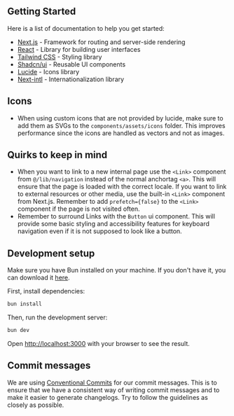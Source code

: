## Getting Started

Here is a list of documentation to help you get started:

- [Next.js](https://nextjs.org/docs) - Framework for routing and server-side rendering
- [React](https://react.dev/reference/react) - Library for building user interfaces
- [Tailwind CSS](https://tailwindcss.com/docs) - Styling library
- [Shadcn/ui](https://ui.shadcn.com/docs) - Reusable UI components
- [Lucide](https://lucide.dev/icons/) - Icons library
- [Next-intl](https://next-intl-docs.vercel.app/) - Internationalization library

## Icons

- When using custom icons that are not provided by lucide, make sure to add them as SVGs to the `components/assets/icons` folder. This improves performance since the icons are handled as vectors and not as images.

## Quirks to keep in mind

- When you want to link to a new internal page use the `<Link>` component from `@/lib/navigation` instead of the normal anchortag `<a>`. This will ensure that the page is loaded with the correct locale. If you want to link to external resources or other media, use the built-in `<Link>` component from Next.js. Remember to add `prefetch={false}` to the `<Link>` component if the page is not visited often.
- Remember to surround Links with the `Button` ui component. This will provide some basic styling and accessibility features for keyboard navigation even if it is not supposed to look like a button.

## Development setup

Make sure you have Bun installed on your machine. If you don't have it, you can download it [here](https://bun.sh/docs/installation).

First, install dependencies:

```bash
bun install
```

Then, run the development server:

```bash
bun dev
```

Open [http://localhost:3000](http://localhost:3000) with your browser to see the result.

## Commit messages

We are using [Conventional Commits](https://www.conventionalcommits.org/en/v1.0.0/) for our commit messages. This is to ensure that we have a consistent way of writing commit messages and to make it easier to generate changelogs. Try to follow the guidelines as closely as possible.
